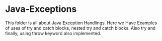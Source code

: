 # Java-Exceptions
This folder is all about Java Exception Handlings.
Here we Have Examples of uses of try and catch blocks, nested try and catch blocks.
Also try and finally, using throw keyword also implemented.
